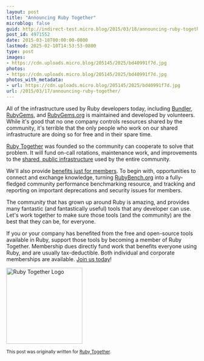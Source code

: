```yaml
---
layout: post
title: "Announcing Ruby Together"
microblog: false
guid: http://indirect-test.micro.blog/2015/03/18/announcing-ruby-together/
post_id: 4971552
date: 2015-03-18T00:00:00-0800
lastmod: 2025-02-10T14:53:53-0800
type: post
images:
- https://cdn.uploads.micro.blog/205145/2025/bd40991f7d.jpg
photos:
- https://cdn.uploads.micro.blog/205145/2025/bd40991f7d.jpg
photos_with_metadata:
- url: https://cdn.uploads.micro.blog/205145/2025/bd40991f7d.jpg
url: /2015/03/17/announcing-ruby-together/
---
```


All of the infrastructure used by Ruby developers today, including [Bundler][bundler], [RubyGems][rubygems], and [RubyGems.org](https://rubygems.org/) is maintained and developed by volunteers.  While it's good that no one company controls resources shared by the community, it's terrible that the only people who work on our shared infrastructure are doing so for free and in their spare time.

[Ruby Together][rubytogether] was founded so the community can cooperate to solve that problem. It will fund on-call rotations, maintenance work, and improvements to the [shared, public infrastructure][projects] used by the entire community.

We'll also provide [benefits just for members][benefits]. To begin with, opportunities to connect and exchange knowledge, turning [RubyBench.org](https://rubybench.org) into a fully-fledged community performance benchmarking resource, and tracking and reporting on important deprecations and security issues for members.

The community that has grown up around Ruby is amazing, and provides many fantastic (and fantastically useful) tools that any developer can use. Let's work together to make sure those tools (and the community) are the best that they can be, for everyone.

If you or your company has benefited from the free and open-source tools available in Ruby, support those tools by becoming a member of Ruby Together. Membership dues directly fund work that benefits everyone using Ruby, and are usually tax-deductible. Both individual and corporate memberships are available. [Join us today][join]!

<img src="uploads/2025/bd40991f7d.jpg" alt="Ruby Together Logo" style="width: 200px">

<small>This post was originally written for [Ruby Together][post].</small>

[rubytogether]: https://rubytogether.org
[bundler]: https://bundler.io
[rubygems]: https://rubygems.org/pages/download
[projects]: https://rubytogether.org/projects
[benefits]: https://rubytogether.org/benefits
[join]: https://rubytogether.org/join
[post]: https://rubytogether.org/news/2015-03-17-announcing-ruby-together
